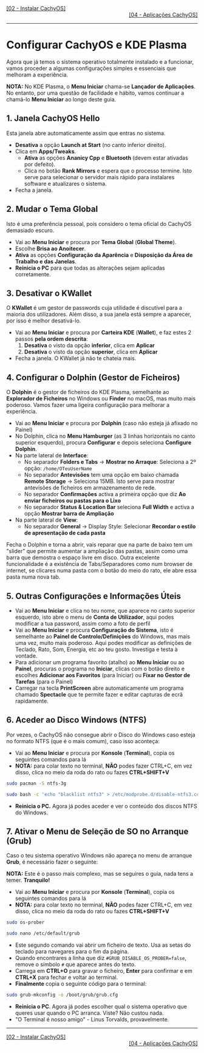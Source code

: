 <div align="left">
  <a href="https://github.com/DarKouto/guia-instalacao-linux-pt-pt/blob/main/02-Instalar-CachyOS.md">[02 - Instalar CachyOS]</a>
</div>
<div align="right">
  <a href="https://github.com/DarKouto/guia-instalacao-linux-pt-pt/blob/main/04-Aplicacoes-CachyOS.md">[04 - Aplicações CachyOS]</a>
</div>
<hr>

# Configurar CachyOS e KDE Plasma

Agora que já temos o sistema operativo totalmente instalado e a funcionar, vamos proceder a algumas configurações simples e essenciais que melhoram a experiência.

**NOTA:** No KDE Plasma, o **Menu Iniciar** chama-se **Lançador de Aplicações**. No entanto, por uma questão de facilidade e hábito, vamos continuar a chamá-lo **Menu Iniciar** ao longo deste guia.

## 1. Janela CachyOS Hello
Esta janela abre automaticamente assim que entras no sistema.
- **Desativa** a opção **Launch at Start** (no canto inferior direito).
- Clica em **Apps/Tweaks**.
  - **Ativa** as opções **Ananicy Cpp** e **Bluetooth** (devem estar ativadas por defeito).
  - Clica no botão **Rank Mirrors** e espera que o processo termine. Isto serve para selecionar o servidor mais rápido para instalares software e atualizares o sistema.
- Fecha a janela.

## 2. Mudar o Tema Global
Isto é uma preferência pessoal, pois considero o tema oficial do CachyOS demasiado escuro.
- Vai ao **Menu Iniciar** e procura por **Tema Global** (**Global Theme**).
- Escolhe **Brisa ao Anoitecer**.
- **Ativa** as opções **Configuração da Aparência** e **Disposição da Área de Trabalho e das Janelas**.
- **Reinicia o PC** para que todas as alterações sejam aplicadas corretamente.

## 3. Desativar o KWallet
O **KWallet** é um gestor de passwords cuja utilidade é discutível para a maioria dos utilizadores. Além disso, a sua janela está sempre a aparecer, por isso é melhor desativá-lo.
- Vai ao **Menu Iniciar** e procura por **Carteira KDE** (**Wallet**), e faz estes 2 passos **pela ordem descrita**:
  1. **Desativa** o visto da opção **inferior**, clica em **Aplicar**
  2. **Desativa** o visto da opção **superior**, clica em **Aplicar**
- Fecha a janela. O KWallet já não te chateia mais.

## 4. Configurar o Dolphin (Gestor de Ficheiros)
O **Dolphin** é o gestor de ficheiros do KDE Plasma, semelhante ao **Explorador de Ficheiros** no Windows ou **Finder** no macOS, mas muito mais poderoso. Vamos fazer uma ligeira configuração para melhorar a experiência.
- Vai ao **Menu Iniciar** e procura por **Dolphin** (caso não esteja já afixado no Painel)
- No Dolphin, clica no **Menu Hamburger** (as 3 linhas horizontais no canto superior esquerdo), procura **Configurar** e depois seleciona **Configure Dolphin**.
- Na parte lateral de **Interface**:
  - No separador **Folders e Tabs** -> **Mostrar no Arraque**: Seleciona a 2º opção: `/home/OTeuUserName`
  - No separador **Antevisões** tem uma opção em baixo chamada **Remote Storage** -> Seleciona 15MB. Isto serve para mostrar antevisões de ficheiros em armazenamento de rede.
  - No separador **Confirmações** activa a primeira opção que diz **Ao enviar ficheiros ou pastas para o Lixo**
  - No separador **Status & Location Bar** seleciona **Full Width** e activa a opção **Mostrar barra de Ampliação**
- Na parte lateral de **View**:
  - No separador **General** -> Display Style: Selecionar **Recordar o estilo de apresentação de cada pasta**

Fecha o Dolphin e torna a abrir, vais reparar que na parte de baixo tem um "slider" que permite aumentar a ampliação das pastas, assim como uma barra que demostra o espaço livre em disco. Outra excelente funcionalidade é a existência de Tabs/Separadores como num browser de internet, se clicares numa pasta com o botão do meio do rato, ele abre essa pasta numa nova tab.

## 5. Outras Configurações e Informações Úteis
- Vai ao **Menu Iniciar** e clica no teu nome, que aparece no canto superior esquerdo, isto abre o menu de **Conta de Utilizador**, aqui podes modificar a tua password, assim como a foto de perfil
- Vai ao **Menu Iniciar** e procura **Configuração do Sistema**, isto é semelhante ao **Painel de Controlo/Definições** do Windows, mas mais uma vez, muito mais poderoso. Aqui podes modificar as definições de Teclado, Rato, Som, Energia, etc ao teu gosto. Investiga e testa à vontade.
- Para adicionar um programa favorito (atalho) ao **Menu Iniciar** ou ao **Painel**, procuras o programa no **Iniciar**, clicas com o botão direito e escolhes **Adicionar aos Favoritos** (para Iniciar) ou **Fixar no Gestor de Tarefas** (para o Painel)
- Carregar na tecla **PrintScreen** abre automaticamente um programa chamado **Spectacle** que te permite fazer e editar capturas de ecrã rapidamente.

## 6. Aceder ao Disco Windows (NTFS)
Por vezes, o CachyOS não consegue abrir o Disco do Windows caso esteja no formato NTFS (que é o mais comum), caso isso aconteça:
- Vai ao **Menu Iniciar** e procura por **Konsole** (**Terminal**), copia os seguintes comandos para lá
- **NOTA:** para colar texto no terminal, **NÃO** podes fazer CTRL+C, em vez disso, clica no meio da roda do rato ou fazes **CTRL+SHIFT+V**
```bash
sudo pacman -S ntfs-3g
```
```bash
sudo bash -c 'echo "blacklist ntfs3" > /etc/modprobe.d/disable-ntfs3.conf'
```
- **Reinicia o PC.** Agora já podes aceder e ver o conteúdo dos discos NTFS do Windows.

## 7. Ativar o Menu de Seleção de SO no Arranque (Grub)
Caso o teu sistema operativo Windows não apareça no menu de arranque **Grub**, é necessário fazer o seguinte:

**NOTA:** Este é o passo mais complexo, mas se seguires o guia, nada tens a temer. **Tranquilo!**
- Vai ao **Menu Iniciar** e procura por **Konsole** (**Terminal**), copia os seguintes comandos para lá
- **NOTA:** para colar texto no terminal, **NÃO** podes fazer CTRL+C, em vez disso, clica no meio da roda do rato ou fazes **CTRL+SHIFT+V**
```bash
sudo os-prober
```
```bash
sudo nano /etc/default/grub
```
- Este segundo comando vai abrir um ficheiro de texto. Usa as setas do teclado para navegares para o fim da página.
- Quando encontrares a linha que diz `#GRUB_DISABLE_OS_PROBER=false`, remove o símbolo `#` que aparece antes do texto.
- Carrega em **CTRL+O** para gravar o ficheiro, **Enter** para confirmar e em **CTRL+X** para fechar e voltar ao terminal.
- **Finalmente** copia o seguinte código para o terminal:
```bash
sudo grub-mkconfig -o /boot/grub/grub.cfg
```
- **Reinicia o PC**. Agora já podes escolher qual o sistema operativo que queres usar quando o PC arranca. Viste? Não custou nada.
- "O Terminal é nosso amigo" - Linus Torvalds, provavelmente.
<hr>
<div align="left">
  <a href="https://github.com/DarKouto/guia-instalacao-linux-pt-pt/blob/main/02-Instalar-CachyOS.md">[02 - Instalar CachyOS]</a>
</div>
<div align="right">
  <a href="https://github.com/DarKouto/guia-instalacao-linux-pt-pt/blob/main/04-Aplicacoes-CachyOS.md">[04 - Aplicações CachyOS]</a>
</div>
